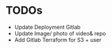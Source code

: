 # TODOs

- Update Deployment Gitlab
- Update Image/ photo of video& repo
- Add Gitlab Terraform for S3 + user
